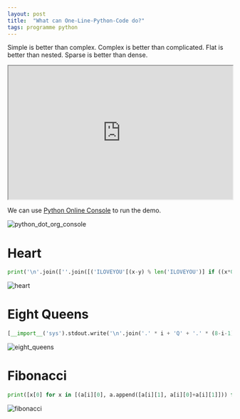 ```yaml
---
layout: post
title:  "What can One-Line-Python-Code do?"
tags: programme python
---
```


Simple is better than complex.
Complex is better than complicated.
Flat is better than nested.
Sparse is better than dense.

<iframe src="https://console.python.org/python-dot-org-console/" style="width: 100%; height: 300px;"></iframe>

We can use [Python Online Console](https://console.python.org/python-dot-org-console/) to run the demo.

![python_dot_org_console](http://icing.fun/img/post/2019/05/04/python_dot_org_console.jpg)

# Heart

```python
print('\n'.join([''.join([('ILOVEYOU'[(x-y) % len('ILOVEYOU')] if ((x*0.05)**2+(y*0.1)**2-1)**3-(x*0.05)**2*(y*0.1)**3 <= 0 else' ') for x in range(-30, 30)]) for y in range(30, -30, -1)]))
```

![heart](http://icing.fun/img/post/2019/05/04/heart.jpg)

# Eight Queens

```python
[__import__('sys').stdout.write('\n'.join('.' * i + 'Q' + '.' * (8-i-1) for i in vec) + "\n========\n") for vec in __import__('itertools').permutations(range(8)) if 8 == len(set(vec[i]+i for i in range(8))) == len(set(vec[i]-i for i in range(8)))]
```

![eight_queens](http://icing.fun/img/post/2019/05/04/eight_queens.jpg)

# Fibonacci

```python
print([x[0] for x in [(a[i][0], a.append([a[i][1], a[i][0]+a[i][1]])) for a in ([[1, 1]], ) for i in range(30)]])
```

![fibonacci](http://icing.fun/img/post/2019/05/04/fibonacci.jpg)

